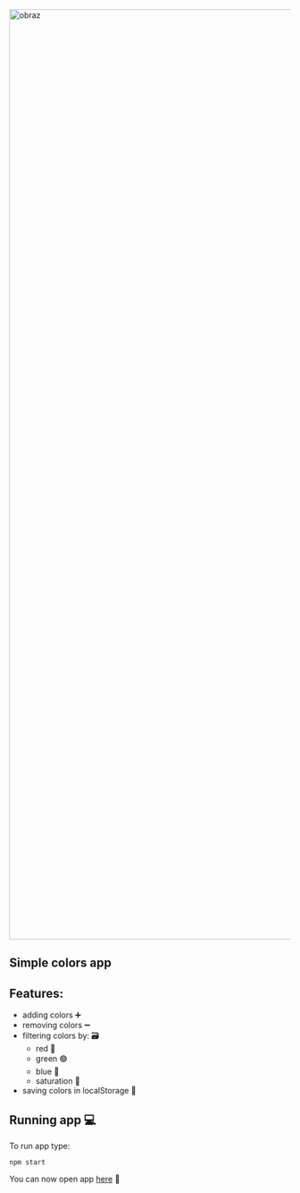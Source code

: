 <img width="1662" alt="obraz" src="https://user-images.githubusercontent.com/74304320/227801407-bbee283b-e9c0-4ba7-9713-b3c4e8578908.png">

Simple colors app
---

## Features:
- adding colors ➕
- removing colors ➖
- filtering colors by: 🗃️
	- red 🔴
	- green 🟢
	- blue 🔵
	- saturation 🌈
- saving colors in localStorage 📁

## Running app 💻

To run app type:

```
npm start
```

You can now open app [here](http:localhost:3000) 🥳
